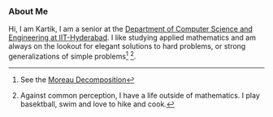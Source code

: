 ### About Me

Hi, I am Kartik, I am a senior at the [Department of Computer Science and Engineering at IIT-Hyderabad](https://cse.iith.ac.in/). I like studying applied mathematics and am always on the lookout for elegant solutions to hard problems, or strong generalizations of simple problems[^mor] [^ex].

[^mor]: See the [Moreau Decomposition](https://math.stackexchange.com/questions/693687/proof-of-the-moreau-decomposition-property-of-proximal-operators)

[^ex]: Against common perception, I have a life outside of mathematics. I play basektball, swim and love to hike and cook.